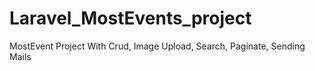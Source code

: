 # Laravel_MostEvents_project
MostEvent Project With Crud, Image Upload, Search, Paginate, Sending Mails
